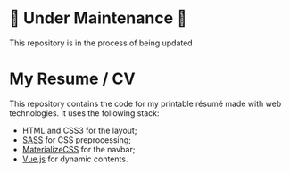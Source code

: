 # 🚧 Under Maintenance 🚧

This repository is in the process of being updated

# My Resume / CV

This repository contains the code for my printable résumé made with web technologies. It uses the following stack:
- HTML and CSS3 for the layout;
- [SASS](http://sass-lang.com/) for CSS preprocessing;
- [MaterializeCSS](http://materializecss.com/) for the navbar;
- [Vue.js](https://vuejs.org/) for dynamic contents.
